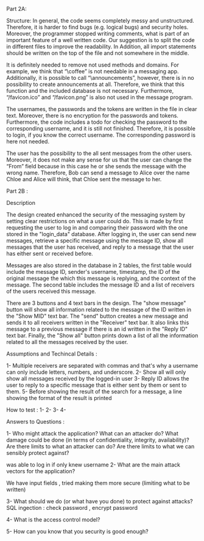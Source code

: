 Part 2A:

Structure: In general, the code seems completely messy and unstructured. Therefore, it is harder to find bugs (e.g. logical bugs) and security holes. Moreover, the programmer stopped writing comments, what is part of an important feature of a well written code. Our suggestion is to split the code in different files to improve the readability. In Addition, all import statements should be written on the top of the file and not somewhere in the middle. 

It is definitely needed to remove not used methods and domains. For example, we think that “\coffee” is not needable in a messaging app. Additionally, it is possible to call “\announcements”, however, there is in no possibility to create announcements at all. Therefore, we think that this function and the included database is not necessary. Furthermore, “/favicon.ico” and “/favicon.png” is also not used in the message program. 

The usernames, the passwords and the tokens are written in the file in clear text. Moreover, there is no encryption for the passwords and tokens. 
Furthermore, the code includes a todo for checking the password to the corresponding username, and it is still not finished. Therefore, it is possible to login, if you know the correct username. The corresponding password is here not needed. 

 
The user has the possibility to the all sent messages from the other users. Moreover, it does not make any sense for us that the user can change the “From” field because in this case he or she sends the message with the wrong name. Therefore, Bob can send a message to Alice over the name Chloe and Alice will think, that Chloe sent the message to her. 


Part 2B  :

Description

   The design created enhanced the security of the messaging system by setting clear restrictions on what a user could do. This is made by first requesting the user to log in and comparing their password with the one stored in the "login_data" database. After logging in, the user can send new messages, retrieve a specific message using the message ID, show all messages that the user has received, and reply to a message that the user has either sent or received before. 

  Messages are also stored in the database in 2 tables, the first table would include the message ID, sender's username, timestamp, the ID of the original message the which this message is replying, and the context of the message. The second table includes the message ID and a list of receivers of the users received this message.

  There are 3 buttons and 4 text bars in the design. The "show message" button will show all information related to the message of the ID written in the "Show MID" text bar. The "send" button creates a new message and sends it to all receivers written in the "Receiver" text bar. It also links this message to a previous message if there is an id written in the "Reply ID" text bar. Finally, the "Show all" button prints down a list of all the information related to all the messages received by the user. 

Assumptions and Techincal Details  :

1- Multiple receivers are separated with commas and that's why a username can only include letters, numbers, and underscore.
2- Show all will only show all messages received by the logged-in user 
3- Reply ID allows the user to reply to a specific message that is either sent by them or sent to them. 
5- Before showing the result of the search for a message, a line showing the format of the result is printed 

How to test : 
1- 
2-
3-
4-


Answers to Questions : 

1- Who might attack the application? What can an attacker do? What damage could be done (in terms of confidentiality, integrity, availability)? Are there limits to what an attacker can do? Are there limits to what we can sensibly protect against?

   was able to log in if only knew username 
2- What are the main attack vectors for the application?

 We have input fields , tried making them more secure (limiting what to be written)
 
 
3- What should we do (or what have you done) to protect against attacks?
 SQL ingection : check password , encrypt password 
 
4- What is the access control model?

5- How can you know that you security is good enough? 

